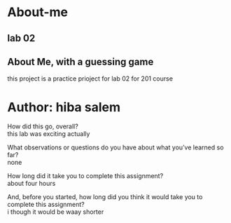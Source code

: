 # About-me

## lab 02  

## About Me, with a guessing game

this project is a practice prioject for lab 02 for 201 course 

# Author: hiba salem 

How did this go, overall?   
this lab was exciting actually   

What observations or questions do you have about what you’ve learned so far?   
none   

How long did it take you to complete this assignment?   
about four hours   

And, before you started, how long did you think it would take you to complete this assignment?   
i though it would be waay shorter  

